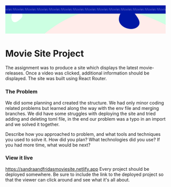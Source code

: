 <h1 align="center">
  <a href="">
    <img src="/src/assets/movies.svg" alt="Project Banner Image">
  </a>
</h1>

# Movie Site Project

The assignment was to produce a site which displays the latest movie-releases. Once a video was clicked, additional information should be displayed. The site was built using React Router.

### The Problem

We did some planning and created the structure. We had only minor coding related problems but learned along the way with the env file and merging branches. We did have some struggles with deploying the site and tried adding and deleting toml file, in the end our problem was a typo in an import and we solved it together.

Describe how you approached to problem, and what tools and techniques you used to solve it. How did you plan? What technologies did you use? If you had more time, what would be next?

### View it live

https://sandraandfridasmoviesite.netlify.app
Every project should be deployed somewhere. Be sure to include the link to the deployed project so that the viewer can click around and see what it's all about.
